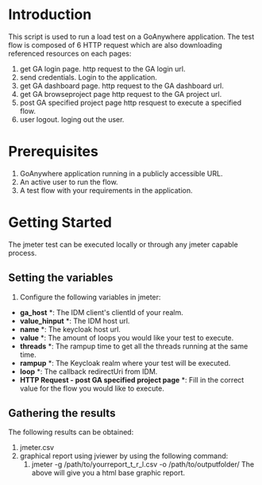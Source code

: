 # Introduction
This script is used to run a load test on a GoAnywhere application.
The test flow is composed of 6 HTTP request which are also downloading referenced resources on each pages:
1.  get GA login page.
    http request to the GA login url.
2.  send credentials.
    Login to the application.
3.  get GA dashboard page.
    http request to the GA dashboard url.
4.  get GA browseproject page
    http request to the GA project url.
5.  post GA specified project page
    http resquest to execute a specified flow.
6.  user logout.
    loging out the user.

# Prerequisites
1.  GoAnywhere application running in a publicly accessible URL.
2.  An active user to run the flow.
3.  A test flow with your requirements in the application.

# Getting Started
The jmeter test can be executed locally or through any jmeter capable process.

## Setting the variables
1.  Configure the following variables in jmeter:
- **ga_host** *: The IDM client's clientId of your realm.
- **value_hinput** *: The IDM host url.
- **name** *: The keycloak host url.
- **value** *: The amount of loops you would like your test to execute.
- **threads** *: The rampup time to get all the threads running at the same time.
- **rampup** *: The Keycloak realm where your test will be executed.
- **loop** *: The callback redirectUri from IDM.
- **HTTP Request - post GA specified project page** *: Fill in the correct value for the flow you would like to execute.

## Gathering the results
The following results can be obtained:
1.  jmeter.csv
2.  graphical report using jviewer by using the following command:
    1.  jmeter -g /path/to/yourreport_t_r_l.csv -o /path/to/outputfolder/
    The above will give you a html base graphic report.